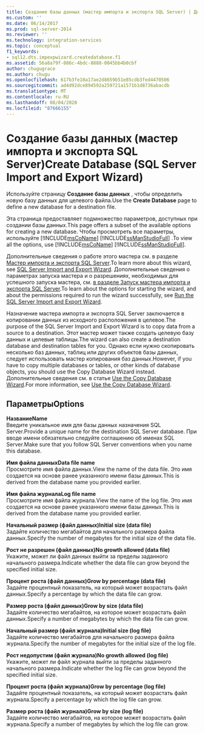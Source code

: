 ```yaml
---
title: Создание базы данных (мастер импорта и экспорта SQL Server) | Документы Майкрософт
ms.custom: ''
ms.date: 06/14/2017
ms.prod: sql-server-2014
ms.reviewer: ''
ms.technology: integration-services
ms.topic: conceptual
f1_keywords:
- sql12.dts.impexpwizard.createdatabase.f1
ms.assetid: 56a8a79f-086c-4bdc-8888-0045bb4b0cbf
author: chugugrace
ms.author: chugu
ms.openlocfilehash: 617b3fe10a17ae2d8659b51e85cdb3fed4470506
ms.sourcegitcommit: ad4d92dce894592a259721a1571b1d8736abacdb
ms.translationtype: MT
ms.contentlocale: ru-RU
ms.lasthandoff: 08/04/2020
ms.locfileid: "87666155"
---
```

# <a name="create-database-sql-server-import-and-export-wizard"></a><span data-ttu-id="95e8a-102">Создание базы данных (мастер импорта и экспорта SQL Server)</span><span class="sxs-lookup"><span data-stu-id="95e8a-102">Create Database (SQL Server Import and Export Wizard)</span></span>
  <span data-ttu-id="95e8a-103">Используйте страницу **Создание базы данных** , чтобы определить новую базу данных для целевого файла.</span><span class="sxs-lookup"><span data-stu-id="95e8a-103">Use the **Create Database** page to define a new database for a destination file.</span></span>  
  
 <span data-ttu-id="95e8a-104">Эта страница предоставляет подмножество параметров, доступных при создании базы данных.</span><span class="sxs-lookup"><span data-stu-id="95e8a-104">This page offers a subset of the available options for creating a new database.</span></span> <span data-ttu-id="95e8a-105">Чтобы просмотреть все параметры, используйте [!INCLUDE[msCoName](../../includes/msconame-md.md)] [!INCLUDE[ssManStudioFull](../../includes/ssmanstudiofull-md.md)] .</span><span class="sxs-lookup"><span data-stu-id="95e8a-105">To view all the options, use [!INCLUDE[msCoName](../../includes/msconame-md.md)] [!INCLUDE[ssManStudioFull](../../includes/ssmanstudiofull-md.md)].</span></span>  
  
 <span data-ttu-id="95e8a-106">Дополнительные сведения о работе этого мастера см. в разделе [Мастер импорта и экспорта SQL Server](import-and-export-data-with-the-sql-server-import-and-export-wizard.md).</span><span class="sxs-lookup"><span data-stu-id="95e8a-106">To learn more about this wizard, see [SQL Server Import and Export Wizard](import-and-export-data-with-the-sql-server-import-and-export-wizard.md).</span></span> <span data-ttu-id="95e8a-107">Дополнительные сведения о параметрах запуска мастера и о разрешениях, необходимых для успешного запуска мастера, см. [в разделе Запуск мастера импорта и экспорта SQL Server](start-the-sql-server-import-and-export-wizard.md).</span><span class="sxs-lookup"><span data-stu-id="95e8a-107">To learn about the options for starting the wizard, and about the permissions required to run the wizard successfully, see [Run the SQL Server Import and Export Wizard](start-the-sql-server-import-and-export-wizard.md).</span></span>  
  
 <span data-ttu-id="95e8a-108">Назначение мастера импорта и экспорта SQL Server заключается в копировании данных из исходного расположения в целевое.</span><span class="sxs-lookup"><span data-stu-id="95e8a-108">The purpose of the SQL Server Import and Export Wizard is to copy data from a source to a destination.</span></span> <span data-ttu-id="95e8a-109">Этот мастер может также создать целевую базу данных и целевые таблицы.</span><span class="sxs-lookup"><span data-stu-id="95e8a-109">The wizard can also create a destination database and destination tables for you.</span></span> <span data-ttu-id="95e8a-110">Однако если нужно скопировать несколько баз данных, таблиц или других объектов базы данных, следует использовать мастер копирования баз данных.</span><span class="sxs-lookup"><span data-stu-id="95e8a-110">However, if you have to copy multiple databases or tables, or other kinds of database objects, you should use the Copy Database Wizard instead.</span></span> <span data-ttu-id="95e8a-111">Дополнительные сведения см. в статье [Use the Copy Database Wizard](../../relational-databases/databases/use-the-copy-database-wizard.md).</span><span class="sxs-lookup"><span data-stu-id="95e8a-111">For more information, see [Use the Copy Database Wizard](../../relational-databases/databases/use-the-copy-database-wizard.md).</span></span>  
  
## <a name="options"></a><span data-ttu-id="95e8a-112">Параметры</span><span class="sxs-lookup"><span data-stu-id="95e8a-112">Options</span></span>  
 <span data-ttu-id="95e8a-113">**Название**</span><span class="sxs-lookup"><span data-stu-id="95e8a-113">**Name**</span></span>  
 <span data-ttu-id="95e8a-114">Введите уникальное имя для базы данных назначения SQL Server.</span><span class="sxs-lookup"><span data-stu-id="95e8a-114">Provide a unique name for the destination SQL Server database.</span></span> <span data-ttu-id="95e8a-115">При вводе имени обязательно следуйте соглашению об именах SQL Server.</span><span class="sxs-lookup"><span data-stu-id="95e8a-115">Make sure that you follow SQL Server conventions when you name this database.</span></span>  
  
 <span data-ttu-id="95e8a-116">**Имя файла данных**</span><span class="sxs-lookup"><span data-stu-id="95e8a-116">**Data file name**</span></span>  
 <span data-ttu-id="95e8a-117">Просмотрите имя файла данных.</span><span class="sxs-lookup"><span data-stu-id="95e8a-117">View the name of the data file.</span></span> <span data-ttu-id="95e8a-118">Это имя создается на основе ранее указанного имени базы данных.</span><span class="sxs-lookup"><span data-stu-id="95e8a-118">This is derived from the database name you provided earlier.</span></span>  
  
 <span data-ttu-id="95e8a-119">**Имя файла журнала**</span><span class="sxs-lookup"><span data-stu-id="95e8a-119">**Log file name**</span></span>  
 <span data-ttu-id="95e8a-120">Просмотрите имя файла журнала.</span><span class="sxs-lookup"><span data-stu-id="95e8a-120">View the name of the log file.</span></span> <span data-ttu-id="95e8a-121">Это имя создается на основе ранее указанного имени базы данных.</span><span class="sxs-lookup"><span data-stu-id="95e8a-121">This is derived from the database name you provided earlier.</span></span>  
  
 <span data-ttu-id="95e8a-122">**Начальный размер (файл данных)**</span><span class="sxs-lookup"><span data-stu-id="95e8a-122">**Initial size (data file)**</span></span>  
 <span data-ttu-id="95e8a-123">Задайте количество мегабайтов для начального размера файла данных.</span><span class="sxs-lookup"><span data-stu-id="95e8a-123">Specify the number of megabytes for the initial size of the data file.</span></span>  
  
 <span data-ttu-id="95e8a-124">**Рост не разрешен (файл данных)**</span><span class="sxs-lookup"><span data-stu-id="95e8a-124">**No growth allowed (data file)**</span></span>  
 <span data-ttu-id="95e8a-125">Укажите, может ли файл данных выйти за пределы заданного начального размера.</span><span class="sxs-lookup"><span data-stu-id="95e8a-125">Indicate whether the data file can grow beyond the specified initial size.</span></span>  
  
 <span data-ttu-id="95e8a-126">**Процент роста (файл данных)**</span><span class="sxs-lookup"><span data-stu-id="95e8a-126">**Grow by percentage (data file)**</span></span>  
 <span data-ttu-id="95e8a-127">Задайте процентный показатель, на который может возрастать файл данных.</span><span class="sxs-lookup"><span data-stu-id="95e8a-127">Specify a percentage by which the data file can grow.</span></span>  
  
 <span data-ttu-id="95e8a-128">**Размер роста (файл данных)**</span><span class="sxs-lookup"><span data-stu-id="95e8a-128">**Grow by size (data file)**</span></span>  
 <span data-ttu-id="95e8a-129">Задайте количество мегабайтов, на которое может возрастать файл данных.</span><span class="sxs-lookup"><span data-stu-id="95e8a-129">Specify a number of megabytes by which the data file can grow.</span></span>  
  
 <span data-ttu-id="95e8a-130">**Начальный размер (файл журнала)**</span><span class="sxs-lookup"><span data-stu-id="95e8a-130">**Initial size (log file)**</span></span>  
 <span data-ttu-id="95e8a-131">Задайте количество мегабайтов для начального размера файла журнала.</span><span class="sxs-lookup"><span data-stu-id="95e8a-131">Specify the number of megabytes for the initial size of the log file.</span></span>  
  
 <span data-ttu-id="95e8a-132">**Рост недопустим (файл журнала)**</span><span class="sxs-lookup"><span data-stu-id="95e8a-132">**No growth allowed (log file)**</span></span>  
 <span data-ttu-id="95e8a-133">Укажите, может ли файл журнала выйти за пределы заданного начального размера.</span><span class="sxs-lookup"><span data-stu-id="95e8a-133">Indicate whether the log file can grow beyond the specified initial size.</span></span>  
  
 <span data-ttu-id="95e8a-134">**Процент роста (файл журнала)**</span><span class="sxs-lookup"><span data-stu-id="95e8a-134">**Grow by percentage (log file)**</span></span>  
 <span data-ttu-id="95e8a-135">Задайте процентный показатель, на который может возрастать файл журнала.</span><span class="sxs-lookup"><span data-stu-id="95e8a-135">Specify a percentage by which the log file can grow.</span></span>  
  
 <span data-ttu-id="95e8a-136">**Размер роста (файл журнала)**</span><span class="sxs-lookup"><span data-stu-id="95e8a-136">**Grow by size (log file)**</span></span>  
 <span data-ttu-id="95e8a-137">Задайте количество мегабайтов, на которое может возрастать файл журнала.</span><span class="sxs-lookup"><span data-stu-id="95e8a-137">Specify a number of megabytes by which the log file can grow.</span></span>  
  
  
